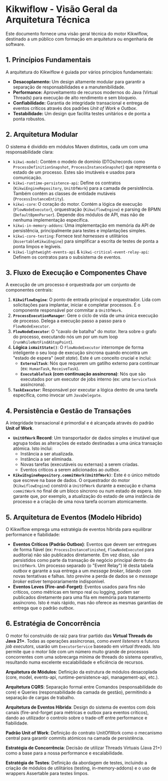 # Kikwiflow - Visão Geral da Arquitetura Técnica

Este documento fornece uma visão geral técnica do motor Kikwiflow, destinado a um público com formação em arquitetura ou engenharia de software.

## 1. Princípios Fundamentais

A arquitetura do Kikwiflow é guiada por vários princípios fundamentais:

*   **Desacoplamento:** Um design altamente modular para garantir a separação de responsabilidades e a manutenibilidade.
*   **Performance:** Aproveitamento de recursos modernos do Java (Virtual Threads) para execução de alto rendimento e sem bloqueio.
*   **Confiabilidade:** Garantia de integridade transacional e entrega de eventos críticos através dos padrões *Unit of Work* e *Outbox*.
*   **Testabilidade:** Um design que facilita testes unitários e de ponta a ponta robustos.

## 2. Arquitetura Modular

O sistema é dividido em módulos Maven distintos, cada um com uma responsabilidade clara:

*   `kikwi-model`: Contém o modelo de domínio (DTOs/records como `ProcessDefinitionSnapshot`, `ProcessInstanceSnapshot`) que representa o estado de um processo. Estes são imutáveis e usados para comunicação.
*   `kikwi-runtime-persistence-api`: Define os contratos (`KikwiEngineRepository`, `UnitOfWork`) para a camada de persistência. Também contém as classes de entidade mutáveis (`ProcessInstanceEntity`).
*   `kikwi-core`: O coração do motor. Contém a lógica de execução (`FlowNodeExecutor`), orquestração (`KikwiflowEngine`) e parsing de BPMN (`DefaultBpmnParser`). Depende dos módulos de API, mas não de nenhuma implementação específica.
*   `kikwi-in-memory-addons`: Uma implementação em memória da API de persistência, principalmente para testes e implantações simples.
*   `kikwi-core-testing`: Fornece *test harnesses* e utilitários (`AssertableKikwiEngine`) para simplificar a escrita de testes de ponta a ponta limpos e legíveis.
*   `kikwi-lightweight-events-api` & `kikwi-critical-event-relay-api`: Definem os contratos para o subsistema de eventos.

## 3. Fluxo de Execução e Componentes Chave

A execução de um processo é orquestrada por um conjunto de componentes centrais:

1.  **`KikwiflowEngine`**: O ponto de entrada principal e orquestrador. Lida com solicitações para implantar, iniciar e completar processos. É o componente responsável por commitar a `UnitOfWork`.
2.  **`ProcessExecutionManager`**: Gere o ciclo de vida de uma única execução de processo. Delega a execução passo a passo para o `FlowNodeExecutor`.
3.  **`FlowNodeExecutor`**: O "cavalo de batalha" do motor. Itera sobre o grafo do processo, executando nós um por um num loop (`runWhileNotFindAStopPoint`).
4.  **Lógica `isWaitState()`**: O `FlowNodeExecutor` interrompe de forma inteligente o seu loop de execução síncrona quando encontra um "estado de espera" (*wait state*). Este é um conceito crucial e inclui:
    *   **`ExternalTask`**: Nós que requerem um gatilho externo para continuar (ex: `HumanTask`, `ReceiveTask`).
    *   **`ExecutableTask` (com continuação assíncrona)**: Nós que são executados por um executor de jobs interno (ex: uma `ServiceTask` assíncrona).
5.  **`TaskExecutor`**: Responsável por executar a lógica dentro de uma tarefa específica, como invocar um `JavaDelegate`.

## 4. Persistência e Gestão de Transações

A integridade transacional é primordial e é alcançada através do padrão **Unit of Work**.

*   **`UnitOfWork` Record**: Um transportador de dados simples e imutável que agrupa todas as alterações de estado destinadas a uma única transação atómica. Isto inclui:
    *   Instância a ser atualizada.
    *   Instância a ser eliminada.
    *   Novas tarefas (executáveis ou externas) a serem criadas.
    *   Eventos críticos a serem adicionados ao *outbox*.
*   **`KikwiEngineRepository.commitWork(UnitOfWork)`**: Este é o único método que escreve na base de dados. O orquestrador do motor (`KikwiflowEngine`) constrói a `UnitOfWork` durante a execução e chama `commitWork` no final de um bloco síncrono ou num estado de espera. Isto garante que, por exemplo, a atualização do estado de uma instância de processo e a criação de uma nova tarefa ocorram atomicamente.

## 5. Arquitetura de Eventos (Modelo Híbrido)

O Kikwiflow emprega uma estratégia de eventos híbrida para equilibrar performance e fiabilidade:

*   **Eventos Críticos (Padrão Outbox)**: Eventos que devem ser entregues de forma fiável (ex: `ProcessInstanceFinished`, `FlowNodeExecuted` para auditoria) não são publicados diretamente. Em vez disso, são persistidos como parte da transação de negócio principal dentro da `UnitOfWork`. Um processo separado (o "Event Relay") lê desta tabela *outbox* e garante a sua entrega a um *message broker*, lidando com novas tentativas e falhas. Isto previne a perda de dados se o *message broker* estiver temporariamente indisponível.
*   **Eventos Leves (Fire-and-Forget)**: Eventos usados para fins não críticos, como métricas em tempo real ou logging, podem ser publicados diretamente para uma fila em memória para tratamento assíncrono. Isto é mais rápido, mas não oferece as mesmas garantias de entrega que o padrão *outbox*.

## 6. Estratégia de Concorrência

O motor foi construído de raiz para tirar partido das **Virtual Threads do Java 21+**. Todas as operações assíncronas, como *event listeners* e futuros *job executors*, usarão um `ExecutorService` baseado em *virtual threads*. Isto permite que o motor lide com um número muito grande de processos concorrentes com uma sobrecarga mínima de threads do sistema operativo, resultando numa excelente escalabilidade e eficiência de recursos.





**Arquitetura de Módulos**: Definição da estrutura de módulos desacoplada (core, model, events-api, runtime-persistence-api, management-api, etc.).

**Arquitetura CQRS**: Separação formal entre Comandos (responsabilidade do core) e Queries (responsabilidade da camada de gestão), permitindo a separação de cargas de trabalho.

**Arquitetura de Eventos Híbrida**: Design do sistema de eventos com dois canais (fire-and-forget para métricas e outbox para eventos críticos), dando ao utilizador o controlo sobre o trade-off entre performance e fiabilidade.

**Padrão Unit of Work**: Definição do contrato UnitOfWork como o mecanismo central para garantir commits atómicos na camada de persistência.

**Estratégia de Concorrência**: Decisão de utilizar Threads Virtuais (Java 21+) como a base para a nossa performance e escalabilidade.

**Estratégia de Testes**: Definição da abordagem de testes, incluindo a criação de módulos de utilitários (testing, in-memory-addons) e o uso de wrappers Assertable para testes limpos.